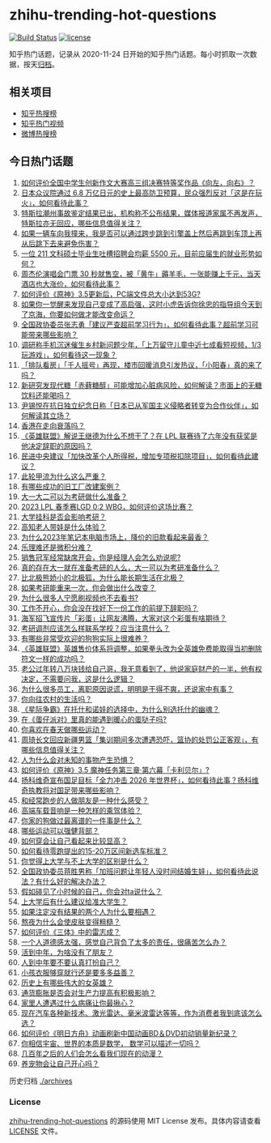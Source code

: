 # zhihu-trending-hot-questions

[![Build Status](https://github.com/justjavac/zhihu-trending-hot-questions/workflows/ci/badge.svg?branch=master)](https://github.com/justjavac/zhihu-trending-hot-questions/actions)
[![license](https://img.shields.io/github/license/justjavac/zhihu-trending-hot-questions)](https://github.com/justjavac/zhihu-trending-hot-questions/blob/master/LICENSE)

知乎热门话题，记录从 2020-11-24
日开始的知乎热门话题。每小时抓取一次数据，按天[归档](./archives)。

## 相关项目

- [知乎热搜榜](https://github.com/justjavac/zhihu-trending-top-search)
- [知乎热门视频](https://github.com/justjavac/zhihu-trending-hot-video)
- [微博热搜榜](https://github.com/justjavac/weibo-trending-hot-search)

## 今日热门话题

<!-- BEGIN -->
<!-- 最后更新时间 Thu Mar 02 2023 05:18:59 GMT+0800 (China Standard Time) -->

1. [如何评价全国中学生创新作文大赛高三组决赛特等奖作品《向左，向右》？](https://www.zhihu.com/question/586372660)
1. [日本众议院通过 6.8 万亿日元的史上最高防卫预算，民众强烈反对「这是在玩火」，如何看待此事？](https://www.zhihu.com/question/586867003)
1. [特斯拉潮州事故鉴定结果已出，机构称不公布结果，媒体报道家属不再发声，特斯拉亦无回应，哪些信息值得关注？](https://www.zhihu.com/question/586885191)
1. [如果一辆车向我撞来，我是否可以通过跨步跳到引擎盖上然后再跳到车顶上再从后跳下去来避免伤害？](https://www.zhihu.com/question/567643927)
1. [一位 211 文科硕士毕业生吐槽招聘会均薪 5500 元，目前应届生的就业形势如何？](https://www.zhihu.com/question/586900645)
1. [周杰伦演唱会门票 30 秒就售空，被「黄牛」薅羊毛，一张能赚上千元，当天酒店也大涨价，如何看待此事？](https://www.zhihu.com/question/586800503)
1. [如何评价《原神》3.5更新后，PC端文件总大小达到53G?](https://www.zhihu.com/question/586865513)
1. [如果你一觉醒来发现自己变成了高启强，这时小虎告诉你徐忠的指导组今天到了京海，你要如何做才能改变命运？](https://www.zhihu.com/question/586688652)
1. [全国政协委员张志勇「建议严查超前学习行为」，如何看待此事？超前学习可能带来哪些影响？](https://www.zhihu.com/question/586934165)
1. [调研称手机沉迷催生乡村新问题少年，「上万留守儿童中近七成看短视频，1/3 玩游戏」，如何看待这一现象？](https://www.zhihu.com/question/586663166)
1. [「排队看房」「千人摇号」再现，楼市回暖消息引发热议，「小阳春」真的来了吗？](https://www.zhihu.com/question/586867389)
1. [新研究发现代糖「赤藓糖醇」可能增加心脏病风险，如何解读？市面上的无糖饮料还能喝吗？](https://www.zhihu.com/question/586895483)
1. [尹锡悦在抗日独立纪念日称「日本已从军国主义侵略者转变为合作伙伴」，如何解读其立场？](https://www.zhihu.com/question/586923529)
1. [香港在走向衰落吗？](https://www.zhihu.com/question/583900488)
1. [《英雄联盟》解说王继德为什么不想干了？在 LPL 联赛待了六年没有获奖是他决定辞职的原因吗？](https://www.zhihu.com/question/586889555)
1. [民进中央建议「加快改革个人所得税，增加专项税扣除项目」，如何看待此建议？](https://www.zhihu.com/question/586897705)
1. [此轮甲流为什么这么严重？](https://www.zhihu.com/question/586730857)
1. [有哪些成功的旧工厂改建案例？](https://www.zhihu.com/question/59364337)
1. [大一大二可以为考研做什么准备？](https://www.zhihu.com/question/59611334)
1. [2023 LPL 春季赛LGD 0:2 WBG，如何评价这场比赛？](https://www.zhihu.com/question/586941770)
1. [大学挂科是否会影响考研？](https://www.zhihu.com/question/542523044)
1. [高知老人带娃是什么体验？](https://www.zhihu.com/question/510311817)
1. [为什么2023年笔记本电脑市场上，降价的旧款看起来最香？](https://www.zhihu.com/question/586909336)
1. [乐理难还是微积分难？](https://www.zhihu.com/question/359123196)
1. [销售冠军经常缺席开会，你是经理人会怎么劝说呢?](https://www.zhihu.com/question/586387662)
1. [真的存在大一就在准备考研的人么，大一可以为考研准备什么？](https://www.zhihu.com/question/444426871)
1. [比北极熊娇小的北极狐，为什么能长期生活在北极？](https://www.zhihu.com/question/586758033)
1. [如果考研能重来一次，你会做出什么改变？](https://www.zhihu.com/question/458823146)
1. [为什么很多人宁愿刷视频也不去看书?](https://www.zhihu.com/question/583354192)
1. [工作不开心，你会没在找好下一份工作的前提下辞职吗？](https://www.zhihu.com/question/586726309)
1. [海军招飞宣传片「彩蛋」让网友沸腾，大家对这个彩蛋有啥期待？](https://www.zhihu.com/question/586729603)
1. [考研调剂应该怎么样联系学校？应当注意什么？](https://www.zhihu.com/question/22789920)
1. [有哪些非常受欢迎的狗狗实际上很难养？](https://www.zhihu.com/question/552466607)
1. [《英雄联盟》英雄售价体系将调整，如果拳头改为全英雄免费能取得当初删除符文一样的成功吗？](https://www.zhihu.com/question/584428495)
1. [老公过年转八万块钱给自己哥，我无意看到了，他说家庭财产的一半，他有权决定，不需要问我，这是什么逻辑？](https://www.zhihu.com/question/580525455)
1. [为什么很多员工，离职原因说谎，明明是干得不爽，还说家中有事？](https://www.zhihu.com/question/585272558)
1. [你向往农村的生活吗？](https://www.zhihu.com/question/585075178)
1. [《星际争霸》在托什和诺娃的选择中，为什么别选托什的幽魂？](https://www.zhihu.com/question/586116772)
1. [在《蛋仔派对》里真的能遇到暖心的蛋哒子吗?](https://www.zhihu.com/question/586880472)
1. [你喜欢在春天做哪些运动？](https://www.zhihu.com/question/585942219)
1. [周琦长文回应新疆男篮「集训期间多次遭遇恐吓，篮协的处罚公正客观」，有哪些信息值得关注？](https://www.zhihu.com/question/586858614)
1. [人为什么会对未知的事物产生恐惧？](https://www.zhihu.com/question/37009657)
1. [如何评价《原神》3.5 魔神任务第三章·第六幕「卡利贝尔」?](https://www.zhihu.com/question/586886802)
1. [扬科维奇宣布国足目标「全力冲击 2026 年世界杯」，如何看待此事？扬科维奇执教将对国足带来哪些影响？](https://www.zhihu.com/question/586916013)
1. [和经常跑步的人做朋友是一种什么感受？](https://www.zhihu.com/question/585524293)
1. [高端车载音响是一种怎样的乘驾体验？](https://www.zhihu.com/question/35548722)
1. [你家的狗做过最离谱的一件事是什么？](https://www.zhihu.com/question/403684416)
1. [哪些运动可以强健背部？](https://www.zhihu.com/question/585683895)
1. [如何穿会让自己看起来比较显高？](https://www.zhihu.com/question/299348225)
1. [如何看待零跑提出的15-20万区间新选车标准？](https://www.zhihu.com/question/586918773)
1. [你觉得上大学与不上大学的区别是什么？](https://www.zhihu.com/question/586860955)
1. [全国政协委员蒋胜男称「加班问题让年轻人没时间结婚生娃」，如何看待此说法？有什么好的解决办法？](https://www.zhihu.com/question/586689972)
1. [假如碰见了小时候的自己，你会对ta说什么？](https://www.zhihu.com/question/583574252)
1. [上大学后有什么建议给准大学生？](https://www.zhihu.com/question/49396543)
1. [如果注定没有结果的两个人为什么要相遇？](https://www.zhihu.com/question/586859361)
1. [熬夜为什么会使皮肤变得粗糙？](https://www.zhihu.com/question/584748716)
1. [如何评价《三体》中的雷志成？](https://www.zhihu.com/question/581728129)
1. [一个人道德感太强，感觉自己背负了太多的责任，很痛苦怎么办？](https://www.zhihu.com/question/385381949)
1. [活到中年，为啥没有了朋友？](https://www.zhihu.com/question/576631805)
1. [人到中年要不要认真打扮自己？](https://www.zhihu.com/question/586309995)
1. [小孩衣服够穿就行还是要多多益善？](https://www.zhihu.com/question/584693396)
1. [历史上有哪些伟大的女英雄？](https://www.zhihu.com/question/263798680)
1. [通货膨胀是否会对生产力提高有积极影响？](https://www.zhihu.com/question/581424206)
1. [家里人遭遇过什么病痛让你最揪心？](https://www.zhihu.com/question/586676694)
1. [现在汽车各种新技术、激光雷达、毫米波雷达等等，作为消费者我到底该怎么选？](https://www.zhihu.com/question/586532212)
1. [如何评价《明日方舟》动画刷新中国动画BD＆DVD初动销量新纪录？](https://www.zhihu.com/question/586810057)
1. [你相信宇宙、世界的本质是数学， 数学可以描述一切吗？](https://www.zhihu.com/question/586764472)
1. [几百年之后的人们会怎么看我们现在的动漫？](https://www.zhihu.com/question/586267017)
1. [养宠物会让自己开心吗？](https://www.zhihu.com/question/583581630)

<!-- END -->

历史归档 [./archives](./archives)

### License

[zhihu-trending-hot-questions](https://github.com/justjavac/zhihu-trending-hot-questions)
的源码使用 MIT License 发布。具体内容请查看 [LICENSE](./LICENSE) 文件。
